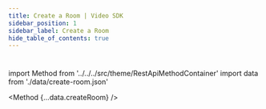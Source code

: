 ```yaml
---
title: Create a Room | Video SDK
sidebar_position: 1
sidebar_label: Create a Room
hide_table_of_contents: true
---
```


#

import Method from '../../../src/theme/RestApiMethodContainer'
import data from './data/create-room.json'

<Method
{...data.createRoom}
/>

